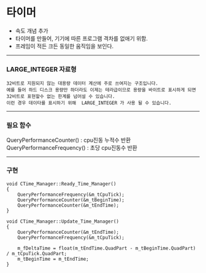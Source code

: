 # 타이머
- 속도 개념 추가
- 타이머를 만들어, 기기에 따른 프로그램 격차를 없애기 위함.
- 프레임이 적든 크든 동일한 움직임을 보인다.
***
### LARGE_INTEGER 자료형
```
32비트로 지원되지 않는 대용량 데이터 계산에 주로 쓰여지는 구조입니다.
예를 들어 하드 디스크 용량만 하더라도 이제는 테라급이므로 용량을 바이트로 표시하게 되면
32비트로 표현할수 없는 한계를 넘어설 수 있습니다.
이런 경우 데이타를 표시하기 위해  LARGE_INTEGER 가 사용 될 수 있습니다.
```
***
### 필요 함수
QueryPerformanceCounter() : cpu진동 누적수 반환
QueryPerformanceFrequency() : 초당 cpu진동수 반환
***
### 구현
```
void CTime_Manager::Ready_Time_Manager()
{
	QueryPerformanceFrequency(&m_tCpuTick);
	QueryPerformanceCounter(&m_tBeginTime);
	QueryPerformanceCounter(&m_tEndTime); 
}

void CTime_Manager::Update_Time_Manager()
{
	QueryPerformanceCounter(&m_tEndTime);
	QueryPerformanceFrequency(&m_tCpuTick);

	m_fDeltaTime = float(m_tEndTime.QuadPart - m_tBeginTime.QuadPart) / m_tCpuTick.QuadPart;
	m_tBeginTime = m_tEndTime;
}
```
